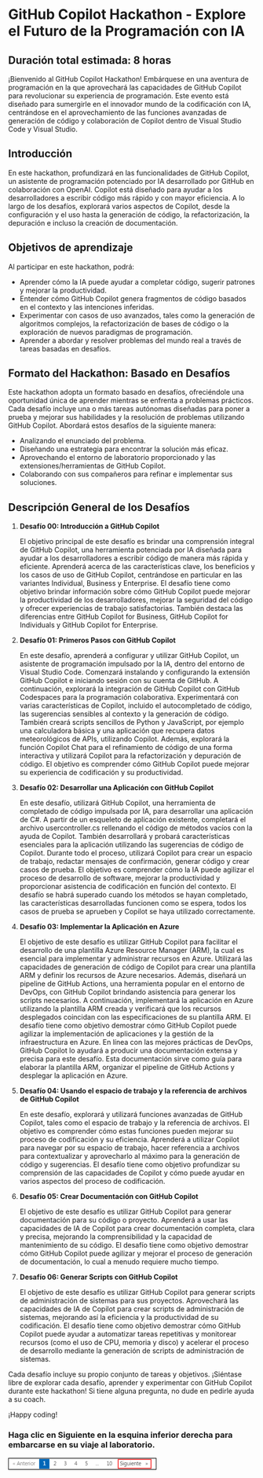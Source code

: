 # GitHub Copilot Hackathon - Explore el Futuro de la Programación con IA

## Duración total estimada: 8 horas

¡Bienvenido al GitHub Copilot Hackathon! Embárquese en una aventura de programación en la que aprovechará las capacidades de GitHub Copilot para revolucionar su experiencia de programación. Este evento está diseñado para sumergirle en el innovador mundo de la codificación con IA, centrándose en el aprovechamiento de las funciones avanzadas de generación de código y colaboración de Copilot dentro de Visual Studio Code y Visual Studio.

## Introducción

En este hackathon, profundizará en las funcionalidades de GitHub Copilot, un asistente de programación potenciado por IA desarrollado por GitHub en colaboración con OpenAI. Copilot está diseñado para ayudar a los desarrolladores a escribir código más rápido y con mayor eficiencia. A lo largo de los desafíos, explorará varios aspectos de Copilot, desde la configuración y el uso hasta la generación de código, la refactorización, la depuración e incluso la creación de documentación.

## Objetivos de aprendizaje

Al participar en este hackathon, podrá:

- Aprender cómo la IA puede ayudar a completar código, sugerir patrones y mejorar la productividad.
- Entender cómo GitHub Copilot genera fragmentos de código basados en el contexto y las intenciones inferidas.
- Experimentar con casos de uso avanzados, tales como la generación de algoritmos complejos, la refactorización de bases de código o la exploración de nuevos paradigmas de programación.
- Aprender a abordar y resolver problemas del mundo real a través de tareas basadas en desafíos.

## Formato del Hackathon: Basado en Desafíos
Este hackathon adopta un formato basado en desafíos, ofreciéndole una oportunidad única de aprender mientras se enfrenta a problemas prácticos. Cada desafío incluye una o más tareas autónomas diseñadas para poner a prueba y mejorar sus habilidades y la resolución de problemas utilizando GitHub Copilot. Abordará estos desafíos de la siguiente manera:

- Analizando el enunciado del problema.
- Diseñando una estrategia para encontrar la solución más eficaz.
- Aprovechando el entorno de laboratorio proporcionado y las extensiones/herramientas de GitHub Copilot.
- Colaborando con sus compañeros para refinar e implementar sus soluciones.

## Descripción General de los Desafíos

1. **Desafío 00: Introducción a GitHub Copilot**

    El objetivo principal de este desafío es brindar una comprensión integral de GitHub Copilot, una herramienta potenciada por IA diseñada para ayudar a los desarrolladores a escribir código de manera más rápida y eficiente. Aprenderá acerca de las características clave, los beneficios y los casos de uso de GitHub Copilot, centrándose en particular en las variantes Individual, Business y Enterprise. El desafío tiene como objetivo brindar información sobre cómo GitHub Copilot puede mejorar la productividad de los desarrolladores, mejorar la seguridad del código y ofrecer experiencias de trabajo satisfactorias. También destaca las diferencias entre GitHub Copilot for Business, GitHub Copilot for Individuals y GitHub Copilot for Enterprise.

2. **Desafío 01: Primeros Pasos con GitHub Copilot**

   En este desafío, aprenderá a configurar y utilizar GitHub Copilot, un asistente de programación impulsado por la IA, dentro del entorno de Visual Studio Code. Comenzará instalando y configurando la extensión GitHub Copilot e iniciando sesión con su cuenta de GitHub. A continuación, explorará la integración de GitHub Copilot con GitHub Codespaces para la programación colaborativa. Experimentará con varias características de Copilot, incluido el autocompletado de código, las sugerencias sensibles al contexto y la generación de código. También creará scripts sencillos de Python y JavaScript, por ejemplo una calculadora básica y una aplicación que recupera datos meteorológicos de APIs, utilizando Copilot. Además, explorará la función Copilot Chat para el refinamiento de código de una forma interactiva y utilizará Copilot para la refactorización y depuración de código. El objetivo es comprender cómo GitHub Copilot puede mejorar su experiencia de codificación y su productividad.

3. **Desafío 02: Desarrollar una Aplicación con GitHub Copilot**

      En este desafío, utilizará GitHub Copilot, una herramienta de completado de código impulsada por IA, para desarrollar una aplicación de C#. A partir de un esqueleto de aplicación existente, completará el archivo usercontroller.cs rellenando el código de métodos vacíos con la ayuda de Copilot. También desarrollará y probará características esenciales para la aplicación utilizando las sugerencias de código de Copilot. Durante todo el proceso, utilizará Copilot para crear un espacio de trabajo, redactar mensajes de confirmación, generar código y crear casos de prueba. El objetivo es comprender cómo la IA puede agilizar el proceso de desarrollo de software, mejorar la productividad y proporcionar asistencia de codificación en función del contexto. El desafío se habrá superado cuando los métodos se hayan completado, las características desarrolladas funcionen como se espera, todos los casos de prueba se aprueben y Copilot se haya utilizado correctamente.

4. **Desafío 03: Implementar la Aplicación en Azure**

   El objetivo de este desafío es utilizar GitHub Copilot para facilitar el desarrollo de una plantilla Azure Resource Manager (ARM), la cual es esencial para implementar y administrar recursos en Azure. Utilizará las capacidades de generación de código de Copilot para crear una plantilla ARM y definir los recursos de Azure necesarios. Además, diseñará un pipeline de GitHub Actions, una herramienta popular en el entorno de DevOps, con GitHub Copilot brindando asistencia para generar los scripts necesarios. A continuación, implementará la aplicación en Azure utilizando la plantilla ARM creada y verificará que los recursos desplegados coincidan con las especificaciones de su plantilla ARM. El desafío tiene como objetivo demostrar cómo GitHub Copilot puede agilizar la implementación de aplicaciones y la gestión de la infraestructura en Azure. En línea con las mejores prácticas de DevOps, GitHub Copilot lo ayudará a producir una documentación extensa y precisa para este desafío. Esta documentación sirve como guía para elaborar la plantilla ARM, organizar el pipeline de GitHub Actions y desplegar la aplicación en Azure.
 
5. **Desafío 04: Usando el espacio de trabajo y la referencia de archivos de GitHub Copilot**

    En este desafío, explorará y utilizará funciones avanzadas de GitHub Copilot, tales como el espacio de trabajo y la referencia de archivos. El objetivo es comprender cómo estas funciones pueden mejorar su proceso de codificación y su eficiencia. Aprenderá a utilizar Copilot para navegar por su espacio de trabajo, hacer referencia a archivos para contextualizar y aprovecharlo al máximo para la generación de código y sugerencias. El desafío tiene como objetivo profundizar su comprensión de las capacidades de Copilot y cómo puede ayudar en varios aspectos del proceso de codificación.

6. **Desafío 05: Crear Documentación con GitHub Copilot**

    El objetivo de este desafío es utilizar GitHub Copilot para generar documentación para su código o proyecto. Aprenderá a usar las capacidades de IA de Copilot para crear documentación completa, clara y precisa, mejorando la comprensibilidad y la capacidad de mantenimiento de su código. El desafío tiene como objetivo demostrar cómo GitHub Copilot puede agilizar y mejorar el proceso de generación de documentación, lo cual a menudo requiere mucho tiempo.

7. **Desafío 06: Generar Scripts con GitHub Copilot**
   
    El objetivo de este desafío es utilizar GitHub Copilot para generar scripts de administración de sistemas para sus proyectos. Aprovechará las capacidades de IA de Copilot para crear scripts de administración de sistemas, mejorando así la eficiencia y la productividad de su codificación. El desafío tiene como objetivo demostrar cómo GitHub Copilot puede ayudar a automatizar tareas repetitivas y monitorear recursos (como el uso de CPU, memoria y disco) y acelerar el proceso de desarrollo mediante la generación de scripts de administración de sistemas.

Cada desafío incluye su propio conjunto de tareas y objetivos. ¡Siéntase libre de explorar cada desafío, aprender y experimentar con GitHub Copilot durante este hackathon! Si tiene alguna pregunta, no dude en pedirle ayuda a su coach.

¡Happy coding!

### Haga clic en **Siguiente** en la esquina inferior derecha para embarcarse en su viaje al laboratorio.

![](../../media/new-github-copilot-hack-spn-06.png)
